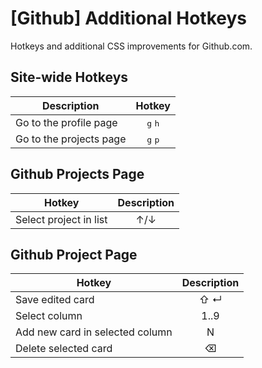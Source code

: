 # [Github] Additional Hotkeys

Hotkeys and additional CSS improvements for Github.com.

## Site-wide Hotkeys

| Description | Hotkey|
| --- | :---: |
| Go to the profile page | <kbd>g</kbd> <kbd>h</kbd>|
| Go to the projects page | <kbd>g</kbd> <kbd>p</kbd> |

## Github Projects Page
| Hotkey | Description |
| --- | :---: |
| Select project in list | ↑/↓ |

## Github Project Page
| Hotkey | Description |
| --- | :---: |
| Save edited card | ⇧ ↵ |
| Select column | 1..9 |
| Add new card in selected column | N |
| Delete selected card | ⌫ |
